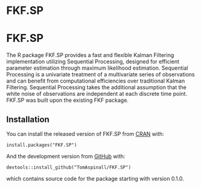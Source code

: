 
# FKF.SP

<!-- badges: start -->
<!-- badges: end -->

# FKF.SP
The R package FKF.SP provides a fast and flexible Kalman Filtering implementation utilizing Sequential Processing, designed for efficient parameter estimation through maximum likelihood estimation. Sequential Processing is a univariate treatment of a multivariate series of observations and can benefit from computational efficiencies over traditional Kalman Filtering. Sequential Processing takes the additional assumption that the white noise of observations are independent at each discrete time point. FKF.SP was built upon the existing FKF package.

## Installation

You can install the released version of FKF.SP from [CRAN](https://CRAN.R-project.org) with:

```
install.packages("FKF.SP")
```

And the development version from [GitHub](https://github.com/) with:

```
devtools::install_github("TomAspinall/FKF.SP")
```
which contains source code for the package starting with version 0.1.0.
